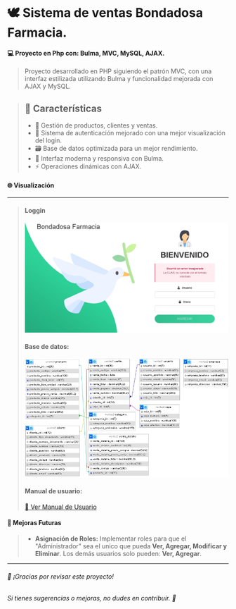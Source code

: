 # 🕊️ Sistema de ventas Bondadosa Farmacia.
#### 💻 Proyecto en Php con: Bulma, MVC, MySQL, AJAX.
> Proyecto desarrollado en PHP siguiendo el patrón MVC, con una interfaz estilizada utilizando Bulma y funcionalidad mejorada con AJAX y MySQL.

>## 🚀 Características
>- 📌 Gestión de productos, clientes y ventas.
>- 🔑 Sistema de autenticación mejorado con una mejor visualización del login.
>- 🗃️ Base de datos optimizada para un mejor rendimiento.
>- 🎨 Interfaz moderna y responsiva con Bulma.
>- ⚡ Operaciones dinámicas con AJAX.

#### 🌐 Visualización
---
> #### Loggin
> ![](/Doc-README/Loggin.jpg)
> #### Base de datos:
> ![](/Doc-README/BD-SISTEMA-VENTAS.jpg)
> #### Manual de usuario:
> [📄 Ver Manual de Usuario](https://github.com/ReyesPedrizcoAngelAudiel/SistemaVentas-BF/blob/master/Doc-README/Manual-Usuario_SistemaVentas-BondadosaFarmacia.pdf)

#### 🎨 Mejoras Futuras
>- **Asignación de Roles:** 
>Implementar roles para que el "Administrador" sea el unico que pueda **Ver, Agregar, Modificar y Eliminar**.
>Los demás usuarios solo pueden: **Ver, Agregar**.
---
###### 🌟 ¡Gracias por revisar este proyecto! 
###### Si tienes sugerencias o mejoras, no dudes en contribuir. 🦊

